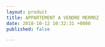 ```yaml
---
layout: produit
title: APPARTEMENT A VENDRE MERMOZ
date: 2018-10-12 10:32:31 +0000
published: false

---
```

